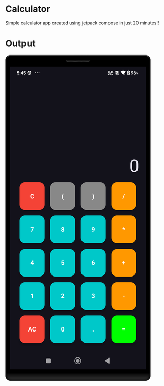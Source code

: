 # Calculator
   Simple calculator app created using jetpack compose in just 20 minutes!!

# Output
![Alt text](/screenshots/Screenshot_Calculator.png "Calculator")
